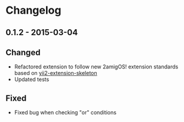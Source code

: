 # Changelog

## 0.1.2 - 2015-03-04

## Changed
- Refactored extension to follow new 2amigOS! extension standards based on 
[yii2-extension-skeleton](https://github.com/2amigos/yii2-extension-skeleton) 
- Updated tests

## Fixed 
- Fixed bug when checking "or" conditions